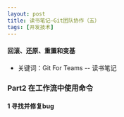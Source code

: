 ```yaml
---
layout: post
title: 读书笔记—Git团队协作（五）
tags: [开发技术]
---
```

#### 回滚、还原、重置和变基

* 关键词：Git For Teams -- 读书笔记

### Part2 在工作流中使用命令

#### 1 寻找并修复bug
























